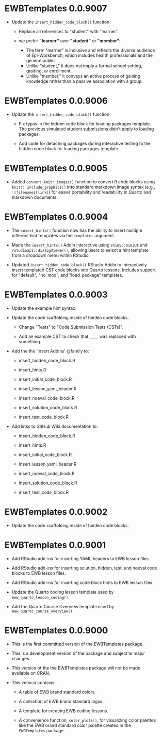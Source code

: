 # EWBTemplates 0.0.9007

- Update the `insert_hidden_code_block()` function.

  - Replace all references to "student" with "learner".
  
  - we prefer **"learner"** over **"student"** or **"member"**:
  
    - The term "learner" is inclusive and reflects the diverse audience of Epi-Workbench, which includes health professionals and the general public.
    - Unlike "student," it does not imply a formal school setting, grading, or enrollment.
    - Unlike "member," it conveys an active process of gaining knowledge rather than a passive association with a group.

# EWBTemplates 0.0.9006

- Update the `insert_hidden_code_block()` function.

  - Fix typos in the hidden code block for loading packages template. The previous simulated student submissions didn't apply to loading packages.
  
  - Add code for detaching packages during interactive testing to the hidden code block for loading packages template.

# EWBTemplates 0.0.9005

- Added `convert_knitr_images()` function to convert R code blocks using `knitr::include_graphics()` into standard markdown image syntax (e.g., `![filename](link)`) for easier portability and readability in Quarto and markdown documents.

# EWBTemplates 0.0.9004

- The `insert_hints()` function now has the ability to insert multiple different hint templates via the `templates` argument.

- Made the `insert_hints()` Addin interactive using `shiny::miniUI` and `rstudioapi::dialogViewer()`, allowing users to select a hint template from a dropdown menu within RStudio.

- Updated `insert_hidden_code_block()` RStudio Addin to interactively insert templated CST code blocks into Quarto lessons. Includes support for "default", "no_mod", and "load_package" templates.

# EWBTemplates 0.0.9003

- Update the example hint syntax.

- Update the code scaffolding inside of hidden code blocks.
  
  - Change "Tests" to "Code Submission Tests (CSTs)".
  
  - Add an example CST to check that `____` was replaced with something.
  
- Add the the 'Insert Addins' @family to:

  - insert_hidden_code_block.R
  
  - insert_hints.R
  
  - insert_initial_code_block.R
  
  - insert_lesson_yaml_header.R
  
  - insert_noeval_code_block.R
  
  - insert_solution_code_block.R
  
  - insert_test_code_block.R
  
- Add links to GitHub Wiki documentation to:

  - insert_hidden_code_block.R
  
  - insert_hints.R
  
  - insert_initial_code_block.R
  
  - insert_lesson_yaml_header.R
  
  - insert_noeval_code_block.R
  
  - insert_solution_code_block.R
  
  - insert_test_code_block.R

# EWBTemplates 0.0.9002

- Update the code scaffolding inside of hidden code blocks.

# EWBTemplates 0.0.9001

- Add RStudio add-ins for inserting YAML headers to EWB lesson files.

- Add RStudio add-ins for inserting solution, hidden, test, and noeval code blocks to EWB lesson files.

- Add RStudio add-ins for inserting code block hints to EWB lesson files.

- Update the Quarto coding lesson template used by `new_quarto_lesson_coding()`.

- Add the Quarto Course Overview template used by `new_quarto_course_overview()`

# EWBTemplates 0.0.9000

- This is the first committed version of the EWBTemplates package.

- This is a development version of the package and subject to major changes.

- This version of the the EWBTemplates package will not be made available on
CRAN.

- This version contains:

  - A table of EWB brand standard colors.

  - A collection of EWB brand standard logos.

  - A template for creating EWB coding lessons.

  - A convenience function, `color_plots()`, for visualizing color palettes
  like the EWB brand standard color palette created in the `EWBTemplates`
  package.
